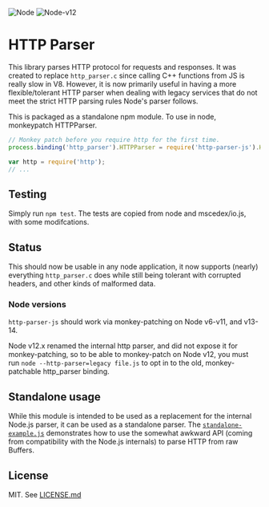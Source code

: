 ![Node](https://github.com/creationix/http-parser-js/workflows/Node/badge.svg)
![Node-v12](https://github.com/creationix/http-parser-js/workflows/Node-v12/badge.svg)

# HTTP Parser

This library parses HTTP protocol for requests and responses.
It was created to replace `http_parser.c` since calling C++ functions from JS is really slow in V8.
However, it is now primarily useful in having a more flexible/tolerant HTTP parser when dealing with legacy services that do not meet the strict HTTP parsing rules Node's parser follows.

This is packaged as a standalone npm module.
To use in node, monkeypatch HTTPParser.

```js
// Monkey patch before you require http for the first time.
process.binding('http_parser').HTTPParser = require('http-parser-js').HTTPParser;

var http = require('http');
// ...
```

## Testing

Simply run `npm test`.
The tests are copied from node and mscedex/io.js, with some modifcations.

## Status

This should now be usable in any node application, it now supports (nearly) everything `http_parser.c` does while still being tolerant with corrupted headers, and other kinds of malformed data.

### Node versions

`http-parser-js` should work via monkey-patching on Node v6-v11, and v13-14.

Node v12.x renamed the internal http parser, and did not expose it for monkey-patching, so to be able to monkey-patch on Node v12, you must run `node --http-parser=legacy file.js` to opt in to the old, monkey-patchable http_parser binding.

## Standalone usage

While this module is intended to be used as a replacement for the internal Node.js parser, it can be used as a standalone parser. The [`standalone-example.js`](standalone-example.js) demonstrates how to use the somewhat awkward API (coming from compatibility with the Node.js internals) to parse HTTP from raw Buffers.

## License

MIT.
See [LICENSE.md](LICENSE.md)
